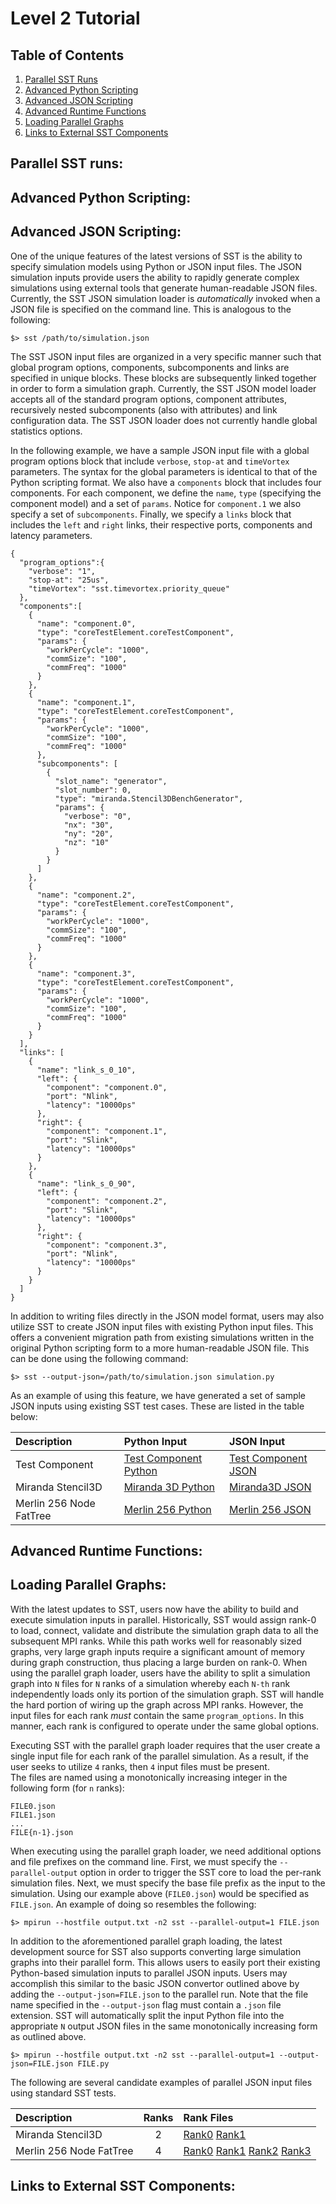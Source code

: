 # Level 2 Tutorial

## Table of Contents
1. [Parallel SST Runs](#ParallelSSTRuns)
2. [Advanced Python Scripting](#AdvPythonScripting)
3. [Advanced JSON Scripting](#AdvJSONScripting)
4. [Advanced Runtime Functions](#AdvRuntimeFunctions)
5. [Loading Parallel Graphs](#LoadingParallelGraphs)
6. [Links to External SST Components](#ExternSSTComp)

## Parallel SST runs: <a name="ParallelSSTRuns"></a>

## Advanced Python Scripting: <a name="AdvPythonScripting"></a>

## Advanced JSON Scripting: <a name="AdvJSONScripting"></a>

One of the unique features of the latest versions of SST is the ability 
to specify simulation models using Python or JSON input files.  The JSON 
simulation inputs provide users the ability to rapidly generate complex 
simulations using external tools that generate human-readable JSON files.
Currently, the SST JSON simulation loader is *automatically* invoked 
when a JSON file is specified on the command line.  This is analogous 
to the following:

```
$> sst /path/to/simulation.json
```

The SST JSON input files are organized in a very specific manner 
such that global program options, components, subcomponents and 
links are specified in unique blocks.  These blocks are subsequently 
linked together in order to form a simulation graph.  Currently, 
the SST JSON model loader accepts all of the standard program options, 
component attributes, recursively nested subcomponents (also with attributes) 
and link configuration data.  The SST JSON loader does not currently handle 
global statistics options.

In the following example, we have a sample JSON input file with a global
program options block that include `verbose`, `stop-at` and `timeVortex` 
parameters.  The syntax for the global parameters is identical to that 
of the Python scripting format.  We also have a `components` block 
that includes four components.  For each component, we define 
the `name`, `type` (specifying the component model) and a set of 
`params`.  Notice for `component.1` we also specify a set of 
`subcomponents`. Finally, we specify a `links` block that includes 
the `left` and `right` links, their respective ports, components and 
latency parameters.

```
{
  "program_options":{
    "verbose": "1",
    "stop-at": "25us",
    "timeVortex": "sst.timevortex.priority_queue"
  },
  "components":[
    {
      "name": "component.0",
      "type": "coreTestElement.coreTestComponent",
      "params": {
        "workPerCycle": "1000",
        "commSize": "100",
        "commFreq": "1000"
      }
    },
    {
      "name": "component.1",
      "type": "coreTestElement.coreTestComponent",
      "params": {
        "workPerCycle": "1000",
        "commSize": "100",
        "commFreq": "1000"
      },
      "subcomponents": [
        {
          "slot_name": "generator",
          "slot_number": 0,
          "type": "miranda.Stencil3DBenchGenerator",
          "params": {
            "verbose": "0",
            "nx": "30",
            "ny": "20",
            "nz": "10"
          }
        }
      ]
    },
    {
      "name": "component.2",
      "type": "coreTestElement.coreTestComponent",
      "params": {
        "workPerCycle": "1000",
        "commSize": "100",
        "commFreq": "1000"
      }
    },
    {
      "name": "component.3",
      "type": "coreTestElement.coreTestComponent",
      "params": {
        "workPerCycle": "1000",
        "commSize": "100",
        "commFreq": "1000"
      }
    }
  ],
  "links": [
    {
      "name": "link_s_0_10",
      "left": {
        "component": "component.0",
        "port": "Nlink",
        "latency": "10000ps"
      },
      "right": {
        "component": "component.1",
        "port": "Slink",
        "latency": "10000ps"
      }
    },
    {
      "name": "link_s_0_90",
      "left": {
        "component": "component.2",
        "port": "Slink",
        "latency": "10000ps"
      },
      "right": {
        "component": "component.3",
        "port": "Nlink",
        "latency": "10000ps"
      }
    }
  ]
}
```

In addition to writing files directly in the JSON model format, 
users may also utilize SST to create JSON input files with existing 
Python input files.  This offers a convenient migration path from 
existing simulations written in the original Python scripting 
form to a more human-readable JSON file.
This can be done using the following command:

```
$> sst --output-json=/path/to/simulation.json simulation.py
```

As an example of using this feature, we have generated a set of 
sample JSON inputs using existing SST test cases.  These are listed in 
the table below:

|  **Description**  | **Python Input** | **JSON Input** |
|:-|:-|:-|
| Test Component | [Test Component Python](samples/test_Component.py) | [Test Component JSON](samples/test_Component.json)|
| Miranda Stencil3D | [Miranda 3D Python](samples/stencil3dbench.py)| [Miranda3D JSON](samples/stencil3dbench.json)|
| Merlin 256 Node FatTree | [Merlin 256 Python](samples/fattree_256_test.py)| [Merlin 256 JSON](samples/fattree_256_test.json)|


## Advanced Runtime Functions: <a name="AdvRuntimeFunctions"></a>

## Loading Parallel Graphs: <a name="LoadingParallelGraphs"></a>

With the latest updates to SST, users now have the ability to build and execute 
simulation inputs in parallel.  Historically, SST would assign rank-0 to 
load, connect, validate and distribute the simulation graph data to all 
the subsequent MPI ranks.  While this path works well for reasonably sized 
graphs, very large graph inputs require a significant amount of memory 
during graph construction, thus placing a large burden on rank-0.  When 
using the parallel graph loader, users have the ability to split a simulation 
graph into `N` files for `N` ranks of a simulation whereby each `N-th` rank
independently loads only its portion of the simulation graph.  SST will handle 
the hard portion of wiring up the graph across MPI ranks.  However, the input 
files for each rank *must* contain the same `program_options`.  In this manner, 
each rank is configured to operate under the same global options.

Executing SST with the parallel graph loader requires that the user create 
a single input file for each rank of the parallel simulation.  As a result, 
if the user seeks to utilize `4` ranks, then `4` input files must be present.  
The files are named using a monotonically increasing integer in the following 
form (for `n` ranks):
```
FILE0.json
FILE1.json
...
FILE{n-1}.json
```

When executing using the parallel graph loader, we need additional options 
and file prefixes on the command line.  First, we must specify the 
`--parallel-output` option in order to trigger the SST core to load 
the per-rank simulation files.  Next, we must specify the base file 
prefix as the input to the simulation.  Using our example above (`FILE0.json`) 
would be specified as `FILE.json`.  An example of doing so resembles the following:

```
$> mpirun --hostfile output.txt -n2 sst --parallel-output=1 FILE.json
```

In addition to the aforementioned parallel graph loading, the latest development 
source for SST also supports converting large simulation graphs into their 
parallel form.  This allows users to easily port their existing Python-based 
simulation inputs to parallel JSON inputs.  Users may accomplish this similar to the 
basic JSON convertor outlined above by adding the `--output-json=FILE.json` 
to the parallel run.  Note that the file name specified in the `--output-json` flag 
must contain a `.json` file extension.  SST will automatically split the input 
Python file into the appropriate `N` output JSON files in the same monotonically 
increasing form as outlined above.

```
$> mpirun --hostfile output.txt -n2 sst --parallel-output=1 --output-json=FILE.json FILE.py
```

The following are several candidate examples of parallel JSON input files using 
standard SST tests.

|  **Description**  | **Ranks** | **Rank Files** |
|:-|:-:|:-|
| Miranda Stencil3D | 2 | [Rank0](samples/parallel/stencil3dbench0.json) [Rank1](samples/parallel/stencil3dbench1.json)|
| Merlin 256 Node FatTree | 4 | [Rank0](samples/parallel/fattree_256_test_parallel0.json) [Rank1](samples/parallel/fattree_256_test_parallel1.json) [Rank2](samples/parallel/fattree_256_test_parallel2.json) [Rank3](samples/parallel/fattree_256_test_parallel3.json)|

## Links to External SST Components: <a name="ExternSSTComp"></a>
